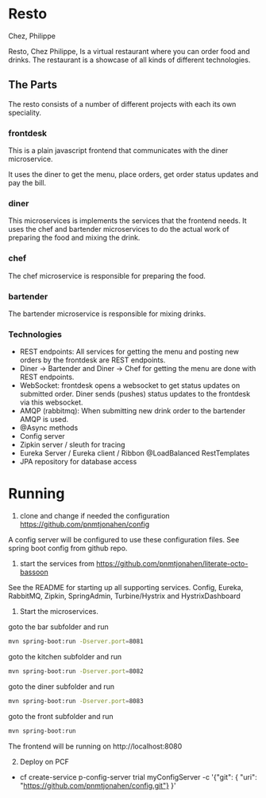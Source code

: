 # Resto
Chez, Philippe

Resto, Chez Philippe, Is a virtual restaurant where you can order food and drinks. The restaurant is a showcase of all kinds of different technologies.

## The Parts
The resto consists of a number of different projects with each its own speciality.

### frontdesk
This is a plain javascript frontend that communicates with the diner microservice.

It uses the diner to get the menu, place orders, get order status updates and pay the bill.

### diner
This microservices is implements the services that the frontend needs. It uses the chef and bartender microservices to do the actual work of preparing the food and mixing the drink.

### chef
The chef microservice is responsible for preparing the food.

### bartender
The bartender microservice is responsible for mixing drinks.

### Technologies
- REST endpoints: All services for getting the menu and posting new orders by the frontdesk are REST endpoints.
- Diner -> Bartender and Diner -> Chef for getting the menu are done with REST endpoints.
- WebSocket: frontdesk opens a websocket to get status updates on submitted order. Diner sends (pushes) status updates to the frontdesk via this websocket.
- AMQP (rabbitmq): When submitting new drink order to the bartender AMQP is used.
- @Async methods
- Config server
- Zipkin server / sleuth for tracing
- Eureka Server / Eureka client / Ribbon @LoadBalanced RestTemplates
- JPA repository for database access

# Running
1. clone and change if needed the configuration https://github.com/pnmtjonahen/config

 A config server will be configured to use these configuration files. See spring boot config from github repo.
1. start the services from https://github.com/pnmtjonahen/literate-octo-bassoon

 See the README for starting up all supporting services. Config, Eureka, RabbitMQ, Zipkin, SpringAdmin, Turbine/Hystrix and HystrixDashboard

1. Start the microservices.

 goto the bar subfolder and run
```bash
mvn spring-boot:run -Dserver.port=8081
```
goto the kitchen subfolder and run
```bash
mvn spring-boot:run -Dserver.port=8082
```
goto the diner subfolder and run
```bash
mvn spring-boot:run -Dserver.port=8083
```
goto the front subfolder and run
```bash
mvn spring-boot:run
```
The frontend will be running on http://localhost:8080

2. Deploy on PCF
- cf create-service p-config-server trial myConfigServer -c '{"git": { "uri": "https://github.com/pnmtjonahen/config.git"} }'
